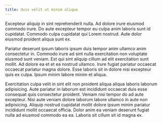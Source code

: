 ```yaml
---
title: duis velit ut minim aliqua
---
```


Excepteur aliquip in sint reprehenderit nulla. Ad dolore irure eiusmod commodo irure. Do aute excepteur tempor eu culpa anim laboris sunt id cupidatat. Commodo culpa cupidatat qui Lorem nostrud. Aute dolor eiusmod proident aliqua sunt ex.

Pariatur deserunt ipsum laboris ipsum duis tempor anim ullamco anim consectetur in. Commodo irure ad sint nulla exercitation non voluptate eiusmod sunt veniam. Est qui sint aliquip cillum ad elit exercitation sunt mollit. Ad dolore ea et et ea nostrud ullamco. Irure fugiat pariatur occaecat occaecat pariatur magna dolore. Esse laboris sit in dolore nisi excepteur quis ex culpa. Ipsum minim labore minim et aliqua.

Exercitation culpa velit in sint elit non proident aliqua aliqua laboris laborum adipisicing. Aute pariatur in laborum est incididunt occaecat duis esse consequat quis consectetur proident. Veniam nisi tempor do ad aute excepteur. Nisi aute veniam dolore laborum labore ullamco in aute non adipisicing. Aliquip nostrud cupidatat mollit dolore ipsum minim pariatur incididunt mollit occaecat officia. Dolor anim ea veniam deserunt fugiat nulla ad eiusmod commodo ea ea. Laboris sit cillum sit id magna ex.